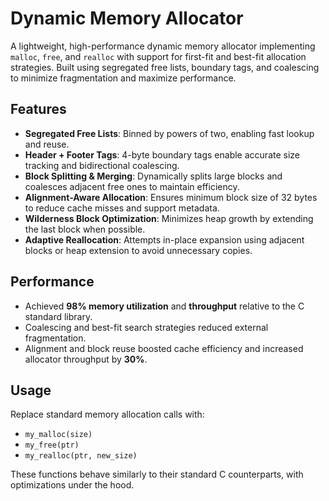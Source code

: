 # Dynamic Memory Allocator

A lightweight, high-performance dynamic memory allocator implementing `malloc`, `free`, and `realloc` with support for first-fit and best-fit allocation strategies. Built using segregated free lists, boundary tags, and coalescing to minimize fragmentation and maximize performance.

## Features

- **Segregated Free Lists**: Binned by powers of two, enabling fast lookup and reuse.
- **Header + Footer Tags**: 4-byte boundary tags enable accurate size tracking and bidirectional coalescing.
- **Block Splitting & Merging**: Dynamically splits large blocks and coalesces adjacent free ones to maintain efficiency.
- **Alignment-Aware Allocation**: Ensures minimum block size of 32 bytes to reduce cache misses and support metadata.
- **Wilderness Block Optimization**: Minimizes heap growth by extending the last block when possible.
- **Adaptive Reallocation**: Attempts in-place expansion using adjacent blocks or heap extension to avoid unnecessary copies.

## Performance

- Achieved **98% memory utilization** and **throughput** relative to the C standard library.
- Coalescing and best-fit search strategies reduced external fragmentation.
- Alignment and block reuse boosted cache efficiency and increased allocator throughput by **30%**.

## Usage

Replace standard memory allocation calls with:
- `my_malloc(size)`
- `my_free(ptr)`
- `my_realloc(ptr, new_size)`

These functions behave similarly to their standard C counterparts, with optimizations under the hood.

